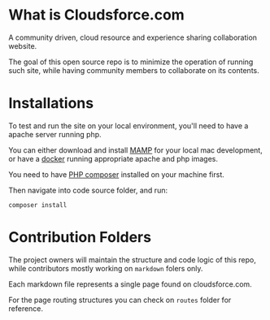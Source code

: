 # What is Cloudsforce.com
A community driven, cloud resource and experience sharing collaboration website.

The goal of this open source repo is to minimize the operation of running such site, while having community members to collaborate on its contents.


# Installations

To test and run the site on your local environment, you'll need to have a apache server running php.

You can either download and install [MAMP](mamp.info) for your local mac development, or have a [docker](www.docker.com) running appropriate apache and php images.

You need to have [PHP composer](https://getcomposer.org/) installed on your machine first.

Then navigate into code source folder, and run:

```
composer install
```

# Contribution Folders

The project owners will maintain the structure and code logic of this repo, while contributors mostly working on `markdown` folers only.

Each markdown file represents a single page found on cloudsforce.com.

For the page routing structures you can check on `routes` folder for reference.
